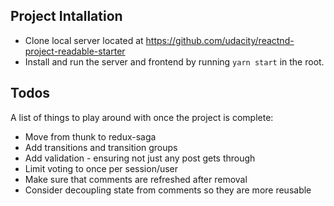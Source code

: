 ## Project Intallation
* Clone local server located at https://github.com/udacity/reactnd-project-readable-starter
* Install and run the server and frontend by running `yarn start` in the root.

## Todos
A list of things to play around with once the project is complete:
* Move from thunk to redux-saga
* Add transitions and transition groups
* Add validation - ensuring not just any post gets through
* Limit voting to once per session/user
* Make sure that comments are refreshed after removal
* Consider decoupling state from comments so they are more reusable